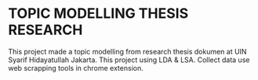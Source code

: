 # TOPIC MODELLING THESIS RESEARCH
This project made a topic modelling from research thesis dokumen at UIN Syarif Hidayatullah Jakarta. This project using LDA & LSA. Collect data use web scrapping tools in chrome extension.